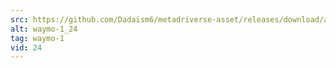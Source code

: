 ```yaml
---
src: https://github.com/Dadaism6/metadriverse-asset/releases/download/assetsv1.0.2/waymo-1_24.mp4
alt: waymo-1_24
tag: waymo-1
vid: 24
---
```

